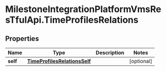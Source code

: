 # MilestoneIntegrationPlatformVmsResTfulApi.TimeProfilesRelations

## Properties
Name | Type | Description | Notes
------------ | ------------- | ------------- | -------------
**self** | [**TimeProfilesRelationsSelf**](TimeProfilesRelationsSelf.md) |  | [optional] 
